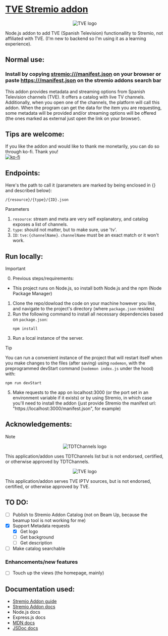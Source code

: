 # [TVE Stremio addon](https:///manifest.json)
<p align="center"><img src="https://graph.facebook.com/tveInternacional/picture?width=200&height=200" alt="TVE logo"/></p>

Node.js addon to add TVE (Spanish Television) functionallity to Stremio, not affiliated with TVE. (I'm new to backend so I'm using it as a learning experience).

## Normal use:
### Install by copying <stremio:///manifest.json> on your browser or paste <https:///manifest.json> on the stremio addons search bar
This addon provides metadata and streaming options from Spanish Television channels (TVE). It offers a catalog with live TV channels. Additionally, when you open one of the channels, the platform will call this addon. When the program can get the data for the item you are requesting, some metadata will be provided and/or streaming options will be offered (the ones marked as external just open the link on your browser).

## Tips are welcome:
If you like the addon and would like to thank me monetarily, you can do so through ko-fi. Thank you!\
[![ko-fi](https://ko-fi.com/img/githubbutton_sm.svg)](https://ko-fi.com/M4M219PJVI)

## Endpoints:
Here's the path to call it (parameters are marked by being enclosed in {} and described below):
```
/{resource}/{type}/{ID}.json
```
Parameters
1. `resource`: stream and meta are very self explanatory, and catalog exposes a list of channels.
2. `type`: should not matter, but to make sure, use 'tv'.
3. `ID`: `tve:{channelName}`. `channelName` must be an exact match or it won't work.

## Run locally:
> [!IMPORTANT]
> 0. Previous steps/requirements:
>  - This project runs on Node.js, so install both Node.js and the npm (Node Package Manager)
1. Clone the repo/dowload the code on your machine however you like, and navigate to the project's directory (where `package.json` resides)
2. Run the following command to install all necessary dependencies based on `package.json`:
   ```
   npm install
   ```
3. Run a local instance of the server.
> [!TIP]
> You can run a convenient instance of the project that will restart itself when you make changes to the files (after saving) using `nodemon`, with the preprogrammed devStart command (`nodemon index.js` under the hood) with:
> ```
> npm run devStart
> ```
5. Make requests to the app on localhost:3000 (or the port set in an environment variable if it exists) or by using Stremio, in which case you'll need to install the addon (just provide Stremio the manifest url: "https://localhost:3000/manifest.json", for example)

## Acknowledgements:
> [!NOTE]
> <p align="center"><img src="https://www.tdtchannels.com/favicon.ico" alt="TDTChannels logo"/></p>
> This application/addon uses TDTChannels list but is not endorsed, certified, or otherwise approved by TDTChannels.
>
> <p align="center"><img src="https://graph.facebook.com/tveInternacional/picture?width=200&height=200" alt="TVE logo"/></p>
> This application/addon serves TVE IPTV sources, but is not endorsed, certified, or otherwise approved by TVE.

## TO DO:
- [ ] Publish to Stremio Addon Catalog (not on Beam Up, because the beamup tool is not working for me)
- [X] Support Metadata requests
   - [X] Get logo
   - [ ] Get background
   - [ ] Get description
- [ ] Make catalog searchable

### Enhancements/new features
- [ ] Touch up the views (the homepage, mainly)

## Documentation used:
- [Stremio Addon guide](https://stremio.github.io/stremio-addon-guide/basics)
- [Stremio Addon docs](https://github.com/Stremio/stremio-addon-sdk/tree/master/docs)
- Node.js docs
- Express.js docs
- [MDN docs](https://developer.mozilla.org/en-US/docs/Web)
- [JSDoc docs](https://jsdoc.app/)
